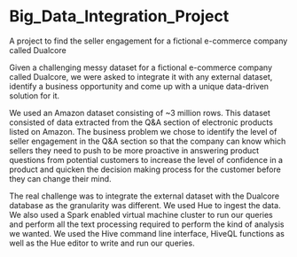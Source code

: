 # Big_Data_Integration_Project
A project to find the seller engagement for a fictional e-commerce company called Dualcore

Given a challenging messy dataset for a fictional e-commerce company called Dualcore, we were asked to integrate it with any external dataset, identify a business opportunity and come up with a unique data-driven solution for it.

We used an Amazon dataset consisting of ~3 million rows. This dataset consisted of data extracted from the Q&A section of electronic products listed on Amazon. The business problem we chose to identify the level of seller engagement in the Q&A section so that the company can know which sellers they need to push to be more proactive in answering product questions from potential customers to increase the level of confidence in a product and quicken the decision making process for the customer before they can change their mind.

The real challenge was to integrate the external dataset with the Dualcore database as the granularity was different. We used Hue to ingest the data. We also used a Spark enabled virtual machine cluster to run our queries and perform all the text processing required to perform the kind of analysis we wanted. We used the Hive command line interface, HiveQL functions as well as the Hue editor to write and run our queries. 
